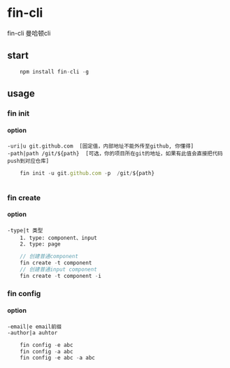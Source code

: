 # fin-cli

fin-cli  曼哈顿cli

## start
```javascript
    npm install fin-cli -g

```

## usage

### fin init

#### option

    -uri|u git.github.com  [固定值，内部地址不能外传至github, 你懂得]
    -path|path /git/${path}  [可选，你的项目所在git的地址，如果有此值会直接把代码push到对应仓库]

```javascript
    fin init -u git.github.com -p  /git/${path}
    
```

### fin create

#### option

    -type|t 类型
        1. type: component、input
        2. type: page
 
```javascript
    // 创建普通component
    fin create -t component
    // 创建普通input component
    fin create -t component -i
```

### fin config

#### option

    -email|e email前缀
    -author|a auhtor
 
```javascript
    fin config -e abc
    fin config -a abc
    fin config -e abc -a abc
```
